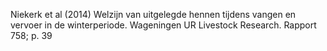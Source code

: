 Niekerk et al (2014) Welzijn van uitgelegde hennen tijdens vangen en vervoer in de winterperiode. Wageningen UR Livestock Research. Rapport 758; p. 39